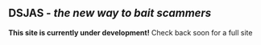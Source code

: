 ## DSJAS - *the new way to bait scammers*

**This site is currently under development!** Check back soon for a full site
